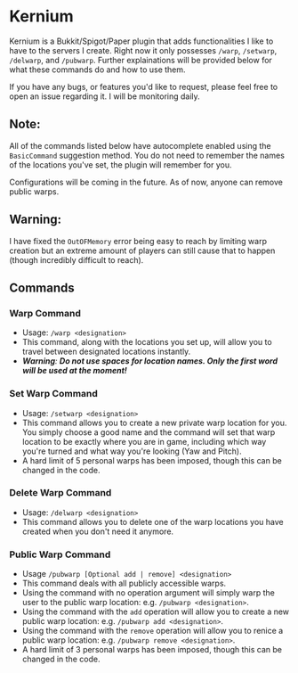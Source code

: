 # Kernium
Kernium is a Bukkit/Spigot/Paper plugin that adds functionalities I like to have to the servers I create. Right now it only possesses `/warp`, `/setwarp`, `/delwarp`, and `/pubwarp`. Further explainations will be provided below for what these commands do and how to use them. 

If you have any bugs, or features you'd like to request, please feel free to open an issue regarding it. I will be monitoring daily.

## Note: 
All of the commands listed below have autocomplete enabled using the `BasicCommand` suggestion method. You do not need to remember the names of the locations you've set, the plugin will remember for you.

Configurations will be coming in the future. As of now, anyone can remove public warps.

## Warning:
I have fixed the `OutOFMemory` error being easy to reach by limiting warp creation but an extreme amount of players can still cause that to happen (though incredibly difficult to reach).

## Commands

### Warp Command
- Usage: `/warp <designation>`
- This command, along with the locations you set up, will allow you to travel between designated locations instantly.
- _**Warning**: **Do not use spaces for location names. Only the first word will be used at the moment!**_

### Set Warp Command
- Usage: `/setwarp <designation>`
- This command allows you to create a new private warp location for you. You simply choose a good name and the command will set that warp location to be exactly where you are in game, including which way you're turned and what way you're looking (Yaw and Pitch).
- A hard limit of 5 personal warps has been imposed, though this can be changed in the code.

### Delete Warp Command
- Usage: `/delwarp <designation>`
- This command allows you to delete one of the warp locations you have created when you don't need it anymore. 

### Public Warp Command
- Usage `/pubwarp [Optional add | remove] <designation>`
- This command deals with all publicly accessible warps. 
- Using the command with no operation argument will simply warp the user to the public warp location: e.g. `/pubwarp <designation>`.
- Using the command with the `add` operation will allow you to create a new public warp location: e.g. `/pubwarp add <designation>`.
- Using the command with the `remove` operation will allow you to renice a public warp location: e.g. `/pubwarp remove <designation>`.
- A hard limit of 3 personal warps has been imposed, though this can be changed in the code.
